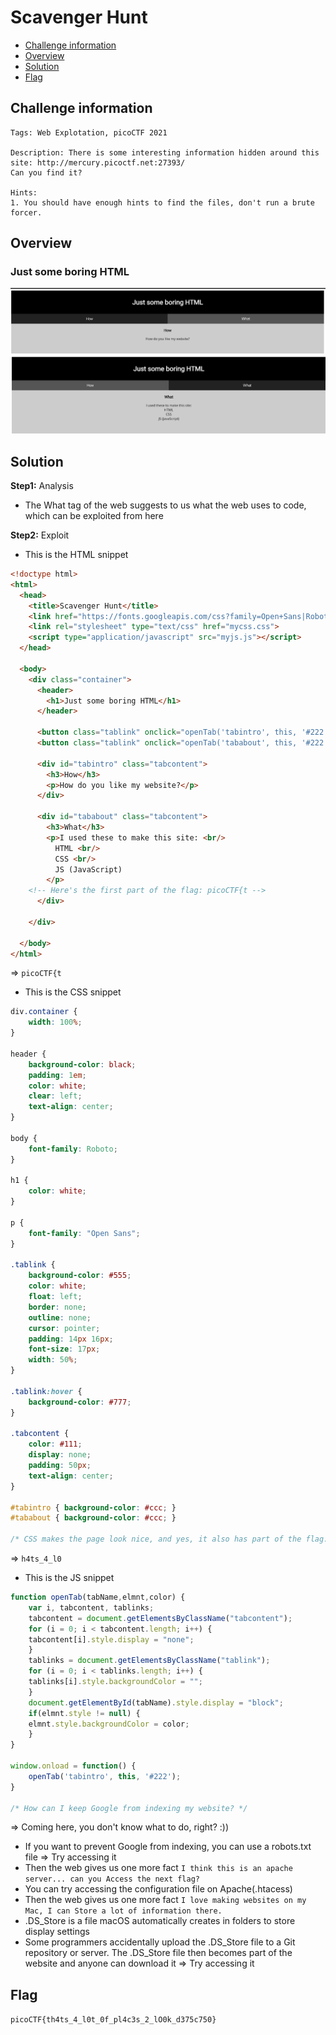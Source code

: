 # Scavenger Hunt
- [Challenge information](#challenge-information)
- [Overview](#overview)
- [Solution](#solution)
- [Flag](#flag)
## Challenge information
```text
Tags: Web Explotation, picoCTF 2021

Description: There is some interesting information hidden around this site: http://mercury.picoctf.net:27393/
Can you find it?

Hints: 
1. You should have enough hints to find the files, don't run a brute forcer.
```
## Overview
### Just some boring HTML
![alt text](/picoCTF/Static/Images/Scavenger_Hunt/image1.png)
![alt text](/picoCTF/Static/Images/Scavenger_Hunt/image2.png)  
## Solution
**Step1:** Analysis  
* The What tag of the web suggests to us what the web uses to code, which can be exploited from here  

**Step2:** Exploit  
* This is the HTML snippet  
```HTML
<!doctype html>
<html>
  <head>
    <title>Scavenger Hunt</title>
    <link href="https://fonts.googleapis.com/css?family=Open+Sans|Roboto" rel="stylesheet">
    <link rel="stylesheet" type="text/css" href="mycss.css">
    <script type="application/javascript" src="myjs.js"></script>
  </head>

  <body>
    <div class="container">
      <header>
		<h1>Just some boring HTML</h1>
      </header>

      <button class="tablink" onclick="openTab('tabintro', this, '#222')" id="defaultOpen">How</button>
      <button class="tablink" onclick="openTab('tababout', this, '#222')">What</button>

      <div id="tabintro" class="tabcontent">
		<h3>How</h3>
		<p>How do you like my website?</p>
      </div>

      <div id="tababout" class="tabcontent">
		<h3>What</h3>
		<p>I used these to make this site: <br/>
		  HTML <br/>
		  CSS <br/>
		  JS (JavaScript)
		</p>
	<!-- Here's the first part of the flag: picoCTF{t -->
      </div>

    </div>

  </body>
</html>
```
=> `picoCTF{t`
* This is the CSS snippet
```CSS
div.container {
    width: 100%;
}

header {
    background-color: black;
    padding: 1em;
    color: white;
    clear: left;
    text-align: center;
}

body {
    font-family: Roboto;
}

h1 {
    color: white;
}

p {
    font-family: "Open Sans";
}

.tablink {
    background-color: #555;
    color: white;
    float: left;
    border: none;
    outline: none;
    cursor: pointer;
    padding: 14px 16px;
    font-size: 17px;
    width: 50%;
}

.tablink:hover {
    background-color: #777;
}

.tabcontent {
    color: #111;
    display: none;
    padding: 50px;
    text-align: center;
}

#tabintro { background-color: #ccc; }
#tababout { background-color: #ccc; }

/* CSS makes the page look nice, and yes, it also has part of the flag. Here's part 2: h4ts_4_l0 */
```
=> `h4ts_4_l0`
* This is the JS snippet  
```Javascript
function openTab(tabName,elmnt,color) {
    var i, tabcontent, tablinks;
    tabcontent = document.getElementsByClassName("tabcontent");
    for (i = 0; i < tabcontent.length; i++) {
	tabcontent[i].style.display = "none";
    }
    tablinks = document.getElementsByClassName("tablink");
    for (i = 0; i < tablinks.length; i++) {
	tablinks[i].style.backgroundColor = "";
    }
    document.getElementById(tabName).style.display = "block";
    if(elmnt.style != null) {
	elmnt.style.backgroundColor = color;
    }
}

window.onload = function() {
    openTab('tabintro', this, '#222');
}

/* How can I keep Google from indexing my website? */
```
=> Coming here, you don't know what to do, right? :))

* If you want to prevent Google from indexing, you can use a robots.txt file => Try accessing it  
* Then the web gives us one more fact `I think this is an apache server... can you Access the next flag?`  
* You can try accessing the configuration file on Apache(.htacess)    
* Then the web gives us one more fact `I love making websites on my Mac, I can Store a lot of information there.`  
* .DS_Store is a file macOS automatically creates in folders to store display settings   
* Some programmers accidentally upload the .DS_Store file to a Git repository or server. The .DS_Store file then becomes part of the website and anyone can download it => Try accessing it
## Flag
`picoCTF{th4ts_4_l0t_0f_pl4c3s_2_lO0k_d375c750}`
